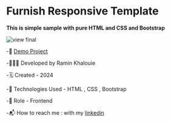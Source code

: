 # Furnish Responsive Template

**This is simple sample with pure HTML and CSS and Bootstrap**


![view final](https://github.com/user-attachments/assets/c43047c2-1809-4fbb-bdb1-f4ed2bd939cc)

-📎 [Demo Project](https://raminkhalouie.github.io/Furnish/)

-🧑🏻‍💻 Developed by Ramin Khalouie

-🗓 Created - 2024

-🔧 Technologies Used - HTML , CSS  , Bootstrap


-📌 Role - Frontend

-📬 How to reach me : with my  [linkedin](https://www.linkedin.com/in/ramin-khalouie-83902a20a/)

